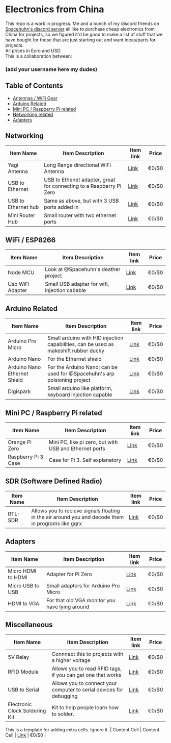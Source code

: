 # Electronics from China

This repo is a work in progress. Me and a bunch of my discord friends on [Spacehuhn's discord server](https://discordapp.com/invite/7Ay378G) all like to purchase cheap electronics from China for projects, so we figured it'd be good to make a list of stuff that we have bought for those that are just starting out and want ideas/parts for projects.<br />
All prices in Euro and USD.<br />
This is a collaboration between:
### (add your username here my dudes)

## Table of Contents
  - [Antennas / WiFi Gear](#antennas--wifi-gear)
  - [Arduino Related](#arduino-related)
  - [Mini PC / Raspberry Pi related](#mini-pc--raspberry-pi-related)
  - [Networking related](#networking-related)
  - [Adapters](#adapters)
    
## Networking
| Item Name | Item Description | Item link | Price |
| ------------- | ------------- | ------------- | -------------|
| Yagi Antenna  | Long Range directional WiFi Antenna  | [Link]()  |     €0/$0    |
| USB to Ethernet  | USB to Ethenet adapter, great for connecting to a Raspberry Pi Zero  | [Link]()  |     €0/$0    |
| USB to Ethernet hub  | Same as above, but with 3 USB ports added in  | [Link]()  |     €0/$0    |
| Mini Router Hub  | Small router with two ethernet ports  | [Link]()  |     €0/$0    |
   
## WiFi / ESP8266
| Item Name | Item Description | Item link | Price |
| ------------- | ------------- | ------------- | -------------|
| Node MCU  | Look at @Spacehuhn's deather project  | [Link]()  |     €0/$0    |
| Usb WiFi Adapter  | Small USB adapter for wifi, injection cabable | [Link]()  |     €0/$0    |

## Arduino Related
| Item Name | Item Description | Item link | Price |
| ------------- | ------------- | ------------- | -------------|
| Arduino Pro Micro   | Small arduino with HID injection capabilities, can be used as makeshift rubber ducky | [Link]()  |     €0/$0    |
| Arduino Nano  | For the Ethernet shield  | [Link]()  |     €0/$0    |
| Arduino Nano Ethernet Shield  | For the Arduino Nano; can be used for @Spacehuhn's arp poisioning project | [Link]()  |     €0/$0    |
| Digispark  | Small arduino like platform, keyboard injection capable  | [Link]()  |     €0/$0    |


## Mini PC / Raspberry Pi related
| Item Name | Item Description | Item link | Price |
| ------------- | ------------- | ------------- | -------------|
| Orange Pi Zero  | Mini PC, like pi zero, but with USB and Ethernet ports  | [Link]()  |     €0/$0    |
| Raspberry Pi 3 Case  | Case for Pi 3. Self explanatory | [Link]()  |     €0/$0    |

## SDR (Software Defined Radio)
| Item Name | Item Description | Item link | Price |
| ------------- | ------------- | ------------- | -------------|
| RTL-SDR  | Allows you to recieve signals floating in the air around you and decode them in programs like gqrx  | [Link]()  |     €0/$0    |


## Adapters
| Item Name | Item Description | Item link | Price |
| ------------- | ------------- | ------------- | -------------|
| Micro HDMI to HDMI  | Adapter for Pi Zero  | [Link]()  |     €0/$0    |
| Micro USB to USB  | Small adapters for Arduino Pro Micro  | [Link]()  |     €0/$0    |
| HDMI to VGA  | For that old VGA monitor you have lying around | [Link]()  |     €0/$0    |


## Miscellaneous
| Item Name | Item Description | Item link | Price |
| ------------- | ------------- | ------------- | -------------|
| 5V Relay  | Connnect this to projects with a higher voltage   | [Link]()  |     €0/$0    |
| RFID Module  | Allows you to read RFID tags, if you can get one that works  | [Link]()  |     €0/$0    |
| USB to Serial | Allows you to connect your computer to serial devices for debugging  | [Link]()  |     €0/$0    |
| Electronic Clock Soldering Kit  | Kit to help people learn how to solder.   | [Link]()  |     €0/$0    |
        
This is a template for adding extra cells. Ignore it. 
| Content Cell  | Content Cell  | [Link]()  |     €0/$0    |
